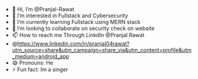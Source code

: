 - 👋 Hi, I’m @Pranjal-Rawat
- 👀 I’m interested in Fullstack and Cybersecurity
- 🌱 I’m currently learning Fullstack using MERN stack
- 💞️ I’m looking to collaborate on security check on website
- 📫 How to reach me Through LinkdIn @Pranjal Rawat
- @https://www.linkedin.com/in/pranjal04rawat?utm_source=share&utm_campaign=share_via&utm_content=profile&utm_medium=android_app
- 😄 Pronouns: He
- ⚡ Fun fact: Im a singer

<!---
Pranjal-Rawat/Pranjal-Rawat is a ✨ special ✨ repository because its `README.md` (this file) appears on your GitHub profile.
You can click the Preview link to take a look at your changes.
--->
